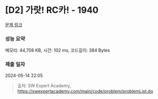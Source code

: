 # [D2] 가랏! RC카! - 1940 

[문제 링크](https://swexpertacademy.com/main/code/problem/problemDetail.do?contestProbId=AV5PjMgaALgDFAUq) 

### 성능 요약

메모리: 44,708 KB, 시간: 102 ms, 코드길이: 384 Bytes

### 제출 일자

2024-05-14 22:05



> 출처: SW Expert Academy, https://swexpertacademy.com/main/code/problem/problemList.do